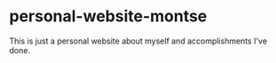 # personal-website-montse
This is just a personal website about myself and accomplishments I've done. 
